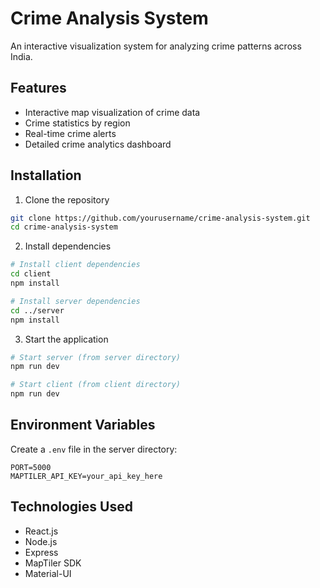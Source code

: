 # Crime Analysis System

An interactive visualization system for analyzing crime patterns across India.

## Features

- Interactive map visualization of crime data
- Crime statistics by region
- Real-time crime alerts
- Detailed crime analytics dashboard

## Installation

1. Clone the repository
```bash
git clone https://github.com/yourusername/crime-analysis-system.git
cd crime-analysis-system
```

2. Install dependencies
```bash
# Install client dependencies
cd client
npm install

# Install server dependencies
cd ../server
npm install
```

3. Start the application
```bash
# Start server (from server directory)
npm run dev

# Start client (from client directory)
npm run dev
```

## Environment Variables

Create a `.env` file in the server directory:

```env
PORT=5000
MAPTILER_API_KEY=your_api_key_here
```

## Technologies Used

- React.js
- Node.js
- Express
- MapTiler SDK
- Material-UI
